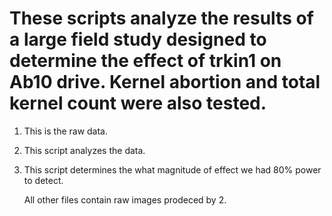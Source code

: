 # These scripts analyze the results of a large field study designed to determine the effect of trkin1 on Ab10 drive. Kernel abortion and total kernel count were also tested.
1. This is the raw data.
2. This script analyzes the data.
3. This script determines the what magnitude of effect we had 80% power to detect.

   All other files contain raw images prodeced by 2.
